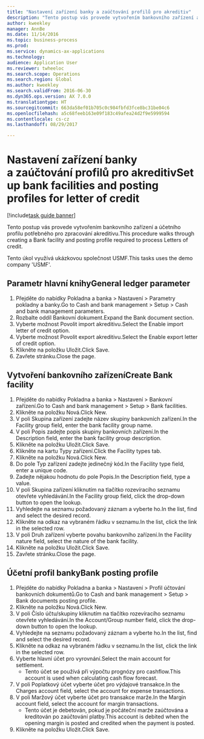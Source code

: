 ```yaml
--- 
title: "Nastavení zařízení banky a zaúčtování profilů pro akreditiv"
description: "Tento postup vás provede vytvořením bankovního zařízení a účetního profilu potřebného pro zpracování akreditivu."
author: kweekley
manager: AnnBe
ms.date: 11/14/2016
ms.topic: business-process
ms.prod: 
ms.service: dynamics-ax-applications
ms.technology: 
audience: Application User
ms.reviewer: twheeloc
ms.search.scope: Operations
ms.search.region: Global
ms.author: kweekley
ms.search.validFrom: 2016-06-30
ms.dyn365.ops.version: AX 7.0.0
ms.translationtype: HT
ms.sourcegitcommit: 663da58ef01b705c0c984fbfd3fce8bc31be04c6
ms.openlocfilehash: a5c68feeb163e09f183c49afea24d2f9e5999594
ms.contentlocale: cs-cz
ms.lasthandoff: 08/29/2017

---
```

# <a name="set-up-bank-facilities-and-posting-profiles-for-letter-of-credit"></a><span data-ttu-id="49d72-103">Nastavení zařízení banky a zaúčtování profilů pro akreditiv</span><span class="sxs-lookup"><span data-stu-id="49d72-103">Set up bank facilities and posting profiles for letter of credit</span></span>

[!include[task guide banner](../../includes/task-guide-banner.md)]

<span data-ttu-id="49d72-104">Tento postup vás provede vytvořením bankovního zařízení a účetního profilu potřebného pro zpracování akreditivu.</span><span class="sxs-lookup"><span data-stu-id="49d72-104">This procedure walks through creating a Bank facility and posting profile required to process Letters of credit.</span></span> 

<span data-ttu-id="49d72-105">Tento úkol využívá ukázkovou společnost USMF.</span><span class="sxs-lookup"><span data-stu-id="49d72-105">This tasks uses the demo company 'USMF'.</span></span>






## <a name="general-ledger-parameter"></a><span data-ttu-id="49d72-106">Parametr hlavní knihy</span><span class="sxs-lookup"><span data-stu-id="49d72-106">General ledger parameter</span></span>
1. <span data-ttu-id="49d72-107">Přejděte do nabídky Pokladna a banka > Nastavení > Parametry pokladny a banky.</span><span class="sxs-lookup"><span data-stu-id="49d72-107">Go to Cash and bank management > Setup > Cash and bank management parameters.</span></span>
2. <span data-ttu-id="49d72-108">Rozbalte oddíl Bankovní dokument.</span><span class="sxs-lookup"><span data-stu-id="49d72-108">Expand the Bank document section.</span></span>
3. <span data-ttu-id="49d72-109">Vyberte možnost Povolit import akreditivu.</span><span class="sxs-lookup"><span data-stu-id="49d72-109">Select the Enable import letter of credit option.</span></span>
4. <span data-ttu-id="49d72-110">Vyberte možnost Povolit export akreditivu.</span><span class="sxs-lookup"><span data-stu-id="49d72-110">Select the Enable export letter of credit option.</span></span>
5. <span data-ttu-id="49d72-111">Klikněte na položku Uložit.</span><span class="sxs-lookup"><span data-stu-id="49d72-111">Click Save.</span></span>
6. <span data-ttu-id="49d72-112">Zavřete stránku.</span><span class="sxs-lookup"><span data-stu-id="49d72-112">Close the page.</span></span>

## <a name="create-bank-facility"></a><span data-ttu-id="49d72-113">Vytvoření bankovního zařízení</span><span class="sxs-lookup"><span data-stu-id="49d72-113">Create Bank facility</span></span>
1. <span data-ttu-id="49d72-114">Přejděte do nabídky Pokladna a banka > Nastavení > Bankovní zařízení.</span><span class="sxs-lookup"><span data-stu-id="49d72-114">Go to Cash and bank management > Setup > Bank facilities.</span></span>
2. <span data-ttu-id="49d72-115">Klikněte na položku Nová.</span><span class="sxs-lookup"><span data-stu-id="49d72-115">Click New.</span></span>
3. <span data-ttu-id="49d72-116">V poli Skupina zařízení zadejte název skupiny bankovních zařízení.</span><span class="sxs-lookup"><span data-stu-id="49d72-116">In the Facility group field, enter the bank facility group name.</span></span>
4. <span data-ttu-id="49d72-117">V poli Popis zadejte popis skupiny bankovních zařízení.</span><span class="sxs-lookup"><span data-stu-id="49d72-117">In the Description field, enter the bank facility group description.</span></span>
5. <span data-ttu-id="49d72-118">Klikněte na položku Uložit.</span><span class="sxs-lookup"><span data-stu-id="49d72-118">Click Save.</span></span>
6. <span data-ttu-id="49d72-119">Klikněte na kartu Typy zařízení.</span><span class="sxs-lookup"><span data-stu-id="49d72-119">Click the Facility types tab.</span></span>
7. <span data-ttu-id="49d72-120">Klikněte na položku Nová.</span><span class="sxs-lookup"><span data-stu-id="49d72-120">Click New.</span></span>
8. <span data-ttu-id="49d72-121">Do pole Typ zařízení zadejte jedinečný kód.</span><span class="sxs-lookup"><span data-stu-id="49d72-121">In the Facility type field, enter a unique code.</span></span>
9. <span data-ttu-id="49d72-122">Zadejte nějakou hodnotu do pole Popis.</span><span class="sxs-lookup"><span data-stu-id="49d72-122">In the Description field, type a value.</span></span>
10. <span data-ttu-id="49d72-123">V poli Skupina zařízení kliknutím na tlačítko rozevíracího seznamu otevřete vyhledávání.</span><span class="sxs-lookup"><span data-stu-id="49d72-123">In the Facility group field, click the drop-down button to open the lookup.</span></span>
11. <span data-ttu-id="49d72-124">Vyhledejte na seznamu požadovaný záznam a vyberte ho.</span><span class="sxs-lookup"><span data-stu-id="49d72-124">In the list, find and select the desired record.</span></span>
12. <span data-ttu-id="49d72-125">Klikněte na odkaz na vybraném řádku v seznamu.</span><span class="sxs-lookup"><span data-stu-id="49d72-125">In the list, click the link in the selected row.</span></span>
13. <span data-ttu-id="49d72-126">V poli Druh zařízení vyberte povahu bankovního zařízení.</span><span class="sxs-lookup"><span data-stu-id="49d72-126">In the Facility nature field, select the nature of the bank facility.</span></span>
14. <span data-ttu-id="49d72-127">Klikněte na položku Uložit.</span><span class="sxs-lookup"><span data-stu-id="49d72-127">Click Save.</span></span>
15. <span data-ttu-id="49d72-128">Zavřete stránku.</span><span class="sxs-lookup"><span data-stu-id="49d72-128">Close the page.</span></span>

## <a name="bank-posting-profile"></a><span data-ttu-id="49d72-129">Účetní profil banky</span><span class="sxs-lookup"><span data-stu-id="49d72-129">Bank posting profile</span></span>
1. <span data-ttu-id="49d72-130">Přejděte do nabídky Pokladna a banka > Nastavení > Profil účtování bankovních dokumentů.</span><span class="sxs-lookup"><span data-stu-id="49d72-130">Go to Cash and bank management > Setup > Bank documents posting profile.</span></span>
2. <span data-ttu-id="49d72-131">Klikněte na položku Nová.</span><span class="sxs-lookup"><span data-stu-id="49d72-131">Click New.</span></span>
3. <span data-ttu-id="49d72-132">V poli Číslo účtu/skupiny kliknutím na tlačítko rozevíracího seznamu otevřete vyhledávání.</span><span class="sxs-lookup"><span data-stu-id="49d72-132">In the Account/Group number field, click the drop-down button to open the lookup.</span></span>
4. <span data-ttu-id="49d72-133">Vyhledejte na seznamu požadovaný záznam a vyberte ho.</span><span class="sxs-lookup"><span data-stu-id="49d72-133">In the list, find and select the desired record.</span></span>
5. <span data-ttu-id="49d72-134">Klikněte na odkaz na vybraném řádku v seznamu.</span><span class="sxs-lookup"><span data-stu-id="49d72-134">In the list, click the link in the selected row.</span></span>
6. <span data-ttu-id="49d72-135">Vyberte hlavní účet pro vyrovnání.</span><span class="sxs-lookup"><span data-stu-id="49d72-135">Select the main account for settlement.</span></span>
    * <span data-ttu-id="49d72-136">Tento účet se používá při výpočtu prognózy pro cashflow.</span><span class="sxs-lookup"><span data-stu-id="49d72-136">This account is used when calculating cash flow forecast.</span></span>  
7. <span data-ttu-id="49d72-137">V poli Poplatkový účet vyberte účet pro výdajové transakce.</span><span class="sxs-lookup"><span data-stu-id="49d72-137">In the Charges account field, select the account for expense transactions.</span></span>
8. <span data-ttu-id="49d72-138">V poli Maržový účet vyberte účet pro transakce marže.</span><span class="sxs-lookup"><span data-stu-id="49d72-138">In the Margin account field, select the account for margin transactions.</span></span>
    * <span data-ttu-id="49d72-139">Tento účet je debetován, pokud je počáteční marže zaúčtována a kreditován po zaúčtování platby.</span><span class="sxs-lookup"><span data-stu-id="49d72-139">This account is debited when the opening margin is posted and credited when the payment is posted.</span></span>  
9. <span data-ttu-id="49d72-140">Klikněte na položku Uložit.</span><span class="sxs-lookup"><span data-stu-id="49d72-140">Click Save.</span></span>


